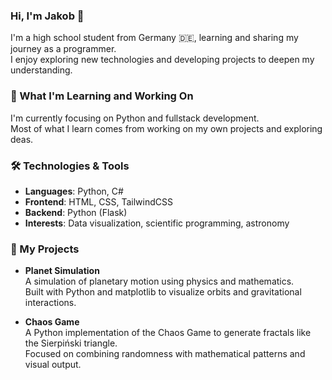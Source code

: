 ### Hi, I'm Jakob 👋  
I'm a high school student from Germany 🇩🇪, learning and sharing my journey as a programmer.  
I enjoy exploring new technologies and developing projects to deepen my understanding.

### 🧠 What I'm Learning and Working On  
I'm currently focusing on Python and fullstack development.  
Most of what I learn comes from working on my own projects and exploring deas.

### 🛠️ Technologies & Tools

- **Languages**: Python, C#  
- **Frontend**: HTML, CSS, TailwindCSS  
- **Backend**: Python (Flask)  
- **Interests**: Data visualization, scientific programming, astronomy

### 🚀 My Projects

- **Planet Simulation**  
  A simulation of planetary motion using physics and mathematics.  
  Built with Python and matplotlib to visualize orbits and gravitational interactions.

- **Chaos Game**  
  A Python implementation of the Chaos Game to generate fractals like the Sierpiński triangle.  
  Focused on combining randomness with mathematical patterns and visual output.
